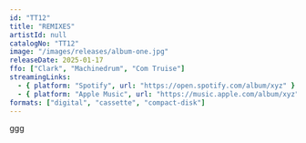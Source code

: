 ```yaml
---
id: "TT12"
title: "REMIXES"
artistId: null
catalogNo: "TT12"
image: "/images/releases/album-one.jpg"
releaseDate: 2025-01-17
ffo: ["Clark", "Machinedrum", "Com Truise"]
streamingLinks:
  - { platform: "Spotify", url: "https://open.spotify.com/album/xyz" }
  - { platform: "Apple Music", url: "https://music.apple.com/album/xyz" }
formats: ["digital", "cassette", "compact-disk"]
---
```


ggg
